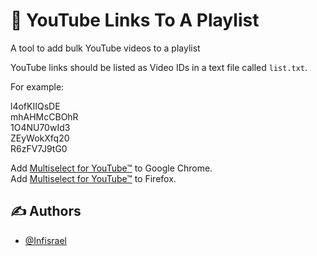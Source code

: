# 🔗 YouTube Links To A Playlist
A tool to add bulk YouTube videos to a playlist

YouTube links should be listed as Video IDs in a text file called `list.txt`.

For example: 


l4ofKIIQsDE  
mhAHMcCBOhR  
1O4NU70wId3  
ZEyWokXfq20  
R6zFV7J9tG0  

Add [Multiselect for YouTube™](https://chrome.google.com/webstore/detail/multiselect-for-youtube/gpgbiinpmelaihndlegbgfkmnpofgfei) to Google Chrome.  
Add [Multiselect for YouTube™](https://addons.mozilla.org/en-US/firefox/addon/multiselect-for-youtube/) to Firefox.

## ✍ Authors
- [@Infisrael](https://www.github.com/Infisrael)
